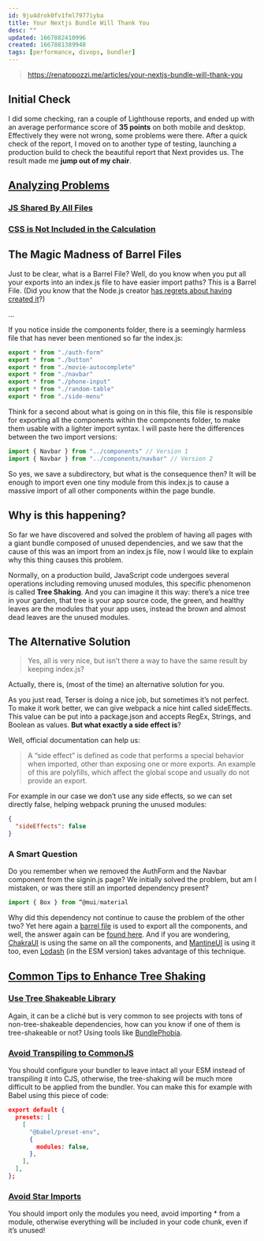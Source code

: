 ```yaml
---
id: 9ju4drok0fv1fml7977iyba
title: Your Nextjs Bundle Will Thank You
desc: ""
updated: 1667882410996
created: 1667881389948
tags: [performance, divops, bundler]
---
```


> https://renatopozzi.me/articles/your-nextjs-bundle-will-thank-you

## Initial Check

I did some checking, ran a couple of Lighthouse reports, and ended up with an average performance score of **35 points** on both mobile and desktop. Effectively they were not wrong, some problems were there. After a quick check of the report, I moved on to another type of testing, launching a production build to check the beautiful report that Next provides us. The result made me **jump out of my chair**.

## [Analyzing Problems](https://renatopozzi.me/articles/your-nextjs-bundle-will-thank-you#analyzing-problems)

### [JS Shared By All Files](https://renatopozzi.me/articles/your-nextjs-bundle-will-thank-you#js-shared-by-all-files)

### [CSS is Not Included in the Calculation](https://renatopozzi.me/articles/your-nextjs-bundle-will-thank-you#css-is-not-included-in-the-calculation)

## The Magic Madness of Barrel Files

Just to be clear, what is a Barrel File? Well, do you know when you put all your exports into an index.js file to have easier import paths? This is a Barrel File. (Did you know that the Node.js creator [has regrets about having created it](https://youtu.be/M3BM9TB-8yA?t=883)?)

...

If you notice inside the components folder, there is a seemingly harmless file that has never been mentioned so far the index.js:

```js
export * from "./auth-form"
export * from "./button"
export * from "./movie-autocomplete"
export * from "./navbar"
export * from "./phone-input"
export * from "./random-table"
export * from "./side-menu"
```

Think for a second about what is going on in this file, this file is responsible for exporting all the components within the components folder, to make them usable with a lighter import syntax. I will paste here the differences between the two import versions:

```js
import { Navbar } from "../components" // Version 1
import { Navbar } from "../components/navbar" // Version 2
```

So yes, we save a subdirectory, but what is the consequence then? It will be enough to import even one tiny module from this index.js to cause a massive import of all other components within the page bundle.

## Why is this happening?

So far we have discovered and solved the problem of having all pages with a giant bundle composed of unused dependencies, and we saw that the cause of this was an import from an index.js file, now I would like to explain why this thing causes this problem.

Normally, on a production build, JavaScript code undergoes several operations including removing unused modules, this specific phenomenon is called **Tree Shaking**. And you can imagine it this way: there’s a nice tree in your garden, that tree is your app source code, the green, and healthy leaves are the modules that your app uses, instead the brown and almost dead leaves are the unused modules.

## The Alternative Solution

> Yes, all is very nice, but isn’t there a way to have the same result by keeping index.js?

Actually, there is, (most of the time) an alternative solution for you.

As you just read, Terser is doing a nice job, but sometimes it’s not perfect. To make it work better, we can give webpack a nice hint called sideEffects. This value can be put into a package.json and accepts RegEx, Strings, and Boolean as values. **But what exactly a side effect is**?

Well, official documentation can help us:

> A “side effect” is defined as code that performs a special behavior when imported, other than exposing one or more exports. An example of this are polyfills, which affect the global scope and usually do not provide an export.

For example in our case we don’t use any side effects, so we can set directly false, helping webpack pruning the unused modules:

```json
{
  "sideEffects": false
}
```

### A Smart Question

Do you remember when we removed the AuthForm and the Navbar component from the signin.js page? We initially solved the problem, but am I mistaken, or was there still an imported dependency present?

```js
import { Box } from “@mui/material
```

Why did this dependency not continue to cause the problem of the other two? Yet here again a [barrel file](https://github.com/mui/material-ui/blob/master/packages/mui-material/src/index.js#L51) is used to export all the components, and well, the answer again can be [found here](https://github.com/mui/material-ui/blob/master/packages/mui-material/package.json#L76). And if you are wondering, [ChakraUI](https://github.com/chakra-ui/chakra-ui/blob/main/packages/components/accordion/package.json#L27) is using the same on all the components, and [MantineUI](https://github.com/mantinedev/mantine/blob/master/src/mantine-core/package.json#L10) is using it too, even [Lodash](https://github.com/lodash/lodash/blob/master/package.json#L10) (in the ESM version) takes advantage of this technique.

## [Common Tips to Enhance Tree Shaking](https://renatopozzi.me/articles/your-nextjs-bundle-will-thank-you#common-tips-to-enhance-tree-shaking)

### [Use Tree Shakeable Library](https://renatopozzi.me/articles/your-nextjs-bundle-will-thank-you#use-tree-shakeable-library)

Again, it can be a cliché but is very common to see projects with tons of non-tree-shakeable dependencies, how can you know if one of them is tree-shakeable or not? Using tools like [BundlePhobia](https://bundlephobia.com/).

### [Avoid Transpiling to CommonJS](https://renatopozzi.me/articles/your-nextjs-bundle-will-thank-you#avoid-transpiling-to-commonjs)

You should configure your bundler to leave intact all your ESM instead of transpiling it into CJS, otherwise, the tree-shaking will be much more difficult to be applied from the bundler. You can make this for example with Babel using this piece of code:

```json
export default {
  presets: [
    [
      "@babel/preset-env",
      {
        modules: false,
      },
    ],
  ],
};
```

### [Avoid Star Imports](https://renatopozzi.me/articles/your-nextjs-bundle-will-thank-you#avoid-star-imports)

You should import only the modules you need, avoid importing \* from a module, otherwise everything will be included in your code chunk, even if it’s unused!
